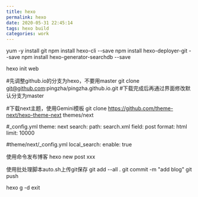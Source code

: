 ```yaml
---
title: hexo
permalink: hexo
date: 2020-05-31 22:45:14
tags: hexo build
categories: work
---
```


yum -y install git
npm install hexo-cli --save
npm install hexo-deployer-git --save
npm install hexo-generator-searchdb --save

hexo init web

#先调整github.io的分支为hexo，不要用master
git clone git@github.com:pingzha/pingzha.github.io.git
#下载完成后再通过界面修改默认分支为master

#下载next主题，使用Gemini模板
git clone https://github.com/theme-next/hexo-theme-next themes/next

#_config.yml
theme: next
search:
  path: search.xml
  field: post
  format: html
  limit: 10000

#theme/next/_config.yml
local_search:
  enable: true


使用命令发布博客 
hexo new post xxx

使用批处理脚本auto.sh上传git保存
git add --all .
git commit -m "add blog"
git push

hexo g -d
exit

